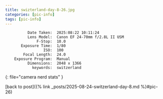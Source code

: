 ```yaml
---
title: swizterland-day-8-26.jpg
categories: [pic-info]
tags: [pic-info]
---
```


```text
          Date Taken:  2025:08:22 10:11:24
          Lens Model:  Canon EF 24-70mm f/2.8L II USM
              F-Stop:  10.0
       Exposure Time:  1/80
                 ISO:  100
        Focal Length:  24.0
    Exposure Program:  Manual
          Dimensions:  2048 x 1366
            keywords:  switzerland
```
{: file="camera nerd stats" }

[back to post]({% link _posts/2025-08-24-switzerland-day-8.md %}#pic-26)